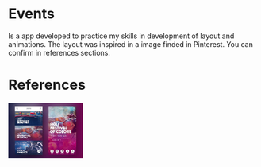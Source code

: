 # Events
Is a app developed to practice my skills in development of layout and animations. The layout was inspired in a image finded in Pinterest. You can confirm in references sections.

# References
<img src="images/layout.jpg" width="150">
